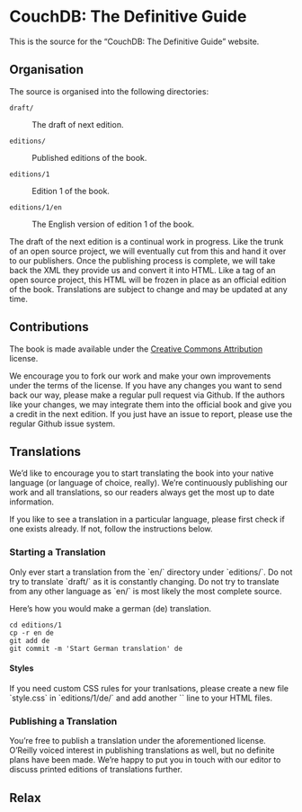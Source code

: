 <h1>CouchDB: The Definitive Guide</h1>

<p>This is the source for the “CouchDB: The Definitive Guide” website.

<h2>Organisation</h2>

<p>The source is organised into the following directories:

<dl>

<dt><code>draft/</code></dt>

<dd><p>The draft of next edition.</dd>

<dt><code>editions/</code></dt>

<dd><p>Published editions of the book.</dd>

<dt><code>editions/1</code></dt>

<dd><p>Edition 1 of the book.</dd>

<dt><code>editions/1/en</code></dt>

<dd><p>The English version of edition 1 of the book.</dd>

</dl>

<p>The draft of the next edition is a continual work in progress. Like the trunk of an open source project, we will eventually cut from this and hand it over to our publishers. Once the publishing process is complete, we will take back the XML they provide us and convert it into HTML. Like a tag of an open source project, this HTML will be frozen in place as an official edition of the book. Translations are subject to change and may be updated at any time.

<h2>Contributions</h2>

<p>The book is made available under the <a href="http://creativecommons.org/licenses/by/3.0/">Creative Commons Attribution</a> license.

<p>We encourage you to fork our work and make your own improvements under the terms of the license. If you have any changes you want to send back our way, please make a regular pull request via Github. If the authors like your changes, we may integrate them into the official book and give you a credit in the next edition. If you just have an issue to report, please use the regular Github issue system.

<h2>Translations</h2>

<p>We’d like to encourage you to start translating the book into your native language (or language of choice, really). We’re continuously publishing our work and all translations, so our readers always get the most up to date information.

<p>If you like to see a translation in a particular language, please first check if one exists already. If not, follow the instructions below.

<h3> Starting a Translation</h3>

<p>Only ever start a translation from the `en/` directory under `editions/<number>`. Do not try to translate `draft/` as it is constantly changing. Do not try to translate from any other language as `en/` is most likely the most complete source.

<p>Here’s how you would make a german (de) translation.

    cd editions/1
    cp -r en de
    git add de
    git commit -m 'Start German translation' de


<h4>Styles</h4>

<p>If you need custom CSS rules for your tranlsations, please create a new file `style.css` in `editions/1/de/` and add another `<link rel="stylesheet" href="../style.css">` line to your HTML files.

<h3>Publishing a Translation</h3>

<p>You’re free to publish a translation under the aforementioned license. O’Reilly voiced interest in publishing translations as well, but no definite plans have been made. We’re happy to put you in touch with our editor to discuss printed editions of translations further.

<h2>Relax</h2>
